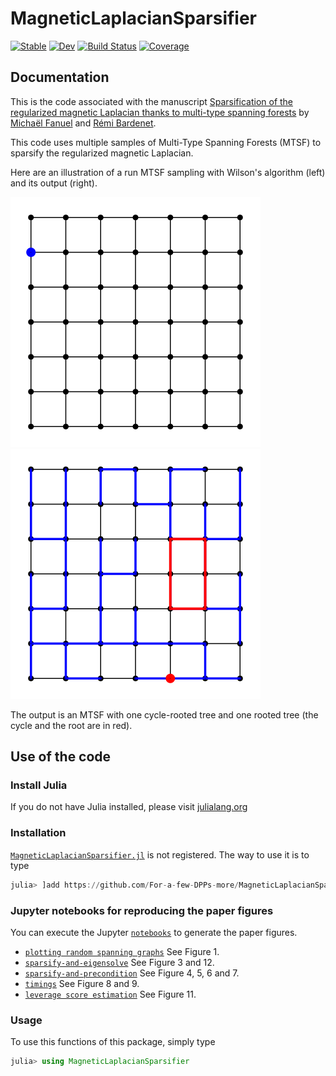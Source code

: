 # MagneticLaplacianSparsifier

[![Stable](https://img.shields.io/badge/docs-stable-blue.svg)](https://For-a-few-DPPs-more.github.io/MagneticLaplacianSparsifier.jl/stable)
[![Dev](https://img.shields.io/badge/docs-dev-blue.svg)](https://For-a-few-DPPs-more.github.io/MagneticLaplacianSparsifier.jl/dev)
[![Build Status](https://github.com/For-a-few-DPPs-more/MagneticLaplacianSparsifier.jl/actions/workflows/CI.yml/badge.svg?branch=main)](https://github.com/For-a-few-DPPs-more/MagneticLaplacianSparsifier.jl/actions/workflows/CI.yml?query=branch%3Amain)
[![Coverage](https://codecov.io/gh/For-a-few-DPPs-more/MagneticLaplacianSparsifier.jl/branch/main/graph/badge.svg)](https://codecov.io/gh/For-a-few-DPPs-more/MagneticLaplacianSparsifier.jl)

## Documentation
This is the code associated with the manuscript 
[Sparsification of the regularized magnetic Laplacian  thanks to multi-type spanning forests](https://arxiv.org/pdf/2208.14797.pdf)
by [Michaël Fanuel](https://mrfanuel.github.io/) and [Rémi Bardenet](https://rbardenet.github.io/).

This code uses multiple samples of Multi-Type Spanning Forests (MTSF) to sparsify the regularized magnetic Laplacian.

Here are an illustration of a run MTSF sampling with Wilson's algorithm (left) and its output (right).

![](https://github.com/For-a-few-DPPs-more/MagneticLaplacianSparsifier.jl/blob/main/notebooks/figures/MTSF_grid.gif)
![](https://github.com/For-a-few-DPPs-more/MagneticLaplacianSparsifier.jl/blob/main/notebooks/figures/MTSF_95.png)

The output is an MTSF with one cycle-rooted tree and one rooted tree (the cycle and the root are in red).



## Use of the code  
### Install Julia

If you do not have Julia installed, please visit [julialang.org](https://julialang.org/learning/getting-started/)
### Installation

[`MagneticLaplacianSparsifier.jl`](https://github.com/For-a-few-DPPs-more/MagneticLaplacianSparsifier.jl) is not registered.
The way to use it is to type

```julia
julia> ]add https://github.com/For-a-few-DPPs-more/MagneticLaplacianSparsifier.jl
```

### Jupyter notebooks for reproducing the paper figures

You can execute the Jupyter [`notebooks`](https://github.com/For-a-few-DPPs-more/MagneticLaplacianSparsifier.jl/blob/master/notebooks) to generate the paper figures.

- [`plotting random spanning graphs`](https://github.com/For-a-few-DPPs-more/MagneticLaplacianSparsifier.jl/blob/master/notebooks/plots.ipynb) See Figure 1.
- [`sparsify-and-eigensolve`](https://github.com/For-a-few-DPPs-more/MagneticLaplacianSparsifier.jl/blob/master/notebooks/syncrank.ipynb) See Figure 3 and 12.
- [`sparsify-and-precondition`](https://github.com/For-a-few-DPPs-more/MagneticLaplacianSparsifier.jl/blob/master/notebooks/preconditioning.ipynb) See Figure 4, 5, 6 and 7.
- [`timings`](https://github.com/For-a-few-DPPs-more/MagneticLaplacianSparsifier.jl/blob/master/notebooks/timings.ipynb) See Figure 8 and 9.
- [`leverage score estimation`](https://github.com/For-a-few-DPPs-more/MagneticLaplacianSparsifier.jl/blob/master/notebooks/demo_lev_scores.ipynb) See Figure 11.



### Usage

To use this functions of this package, simply type

```julia
julia> using MagneticLaplacianSparsifier
```
